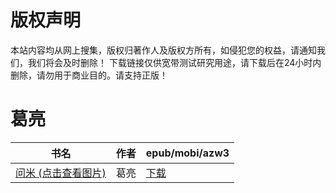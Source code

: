 # 版权声明

本站内容均从网上搜集，版权归著作人及版权方所有，如侵犯您的权益，请通知我们，我们将会及时删除！ 下载链接仅供宽带测试研究用途，请下载后在24小时内删除，请勿用于商业目的。请支持正版！

# 葛亮

| 书名 | 作者 | epub/mobi/azw3 |
| --- | --- | --- |
| [问米 (点击查看图片)](https://www.dushupai.com/attachment/2024/06/09/975da0c16640e842.jpg) | 葛亮 | [下载](https://url89.ctfile.com/f/31084289-1356986296-19e7f3?p=8866) |
